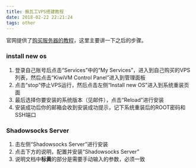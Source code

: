 ```yaml
---
title: 搬瓦工VPS搭建教程
date: 2018-02-22 22:21:24
tags: other
---
```

官网提供了[购买服务器的教程](http://www.chexixi.com.cn/gonglue.html)，这里主要讲一下之后的步骤。

### install new os
1. 登录自己账号后点击“Services”中的“My Services”，进入到自己购买的VPS列表，然后点击“KiwiVM Control Panel”进入到管理面板
2. 点击“stop”停止VPS运行，然后点击左侧“Install new OS”进入到系统重装页面
3. 最后选择你要安装的系统版本（见邮件），点击“Reload”进行安装
4. 安装成功后你的邮箱会收到安装成功提示，记下系统重装后的ROOT密码和SSH端口

### Shadowsocks Server
1. 击左侧“Shadowsocks Server”进行安装
2. 点击下方的说明，配置并安装“Shadowsocks Server”
3. 说明文档中**标黄**的部分是需要手动输入的参数，必须一致